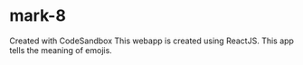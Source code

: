 # mark-8
Created with CodeSandbox
This webapp is created using ReactJS. This app tells the meaning of emojis.
